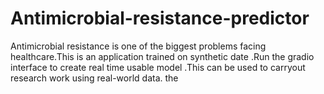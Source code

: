 # Antimicrobial-resistance-predictor
Antimicrobial resistance is one of the biggest problems facing healthcare.This is an application trained  on synthetic date .Run the gradio interface to create real time usable model .This can be used to carryout research work using real-world data. the
